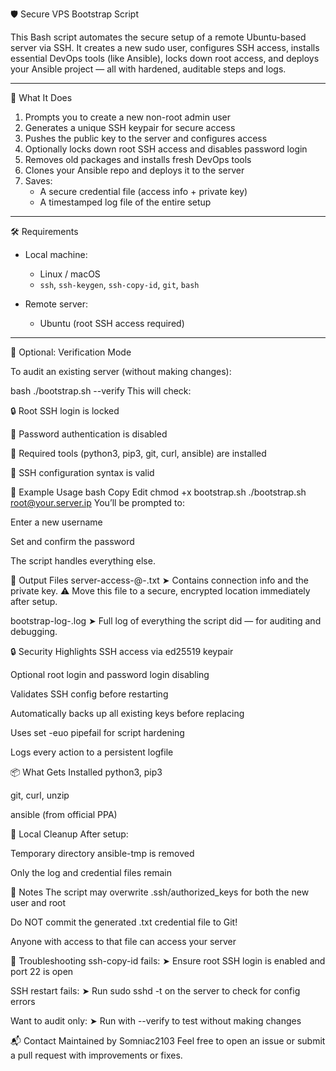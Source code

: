  🛡️ Secure VPS Bootstrap Script

This Bash script automates the secure setup of a remote Ubuntu-based server via SSH. It creates a new sudo user, configures SSH access, installs essential DevOps tools (like Ansible), locks down root access, and deploys your Ansible project — all with hardened, auditable steps and logs.

---

🚀 What It Does

1. Prompts you to create a new non-root admin user
2. Generates a unique SSH keypair for secure access
3. Pushes the public key to the server and configures access
4. Optionally locks down root SSH access and disables password login
5. Removes old packages and installs fresh DevOps tools
6. Clones your Ansible repo and deploys it to the server
7. Saves:
   - A secure credential file (access info + private key)
   - A timestamped log file of the entire setup

---

🛠️ Requirements

- Local machine:
  - Linux / macOS
  - `ssh`, `ssh-keygen`, `ssh-copy-id`, `git`, `bash`

- Remote server:
  - Ubuntu (root SSH access required)

---

 🧪 Optional: Verification Mode

To audit an existing server (without making changes):

bash
./bootstrap.sh --verify
This will check:

🔒 Root SSH login is locked

🚫 Password authentication is disabled

🧰 Required tools (python3, pip3, git, curl, ansible) are installed

🔧 SSH configuration syntax is valid

🔐 Example Usage
bash
Copy
Edit
chmod +x bootstrap.sh
./bootstrap.sh root@your.server.ip
You’ll be prompted to:

Enter a new username

Set and confirm the password

The script handles everything else.

📁 Output Files
server-access-<user>@<ip>-<timestamp>.txt
➤ Contains connection info and the private key.
⚠️ Move this file to a secure, encrypted location immediately after setup.

bootstrap-log-<timestamp>.log
➤ Full log of everything the script did — for auditing and debugging.

🔒 Security Highlights
SSH access via ed25519 keypair

Optional root login and password login disabling

Validates SSH config before restarting

Automatically backs up all existing keys before replacing

Uses set -euo pipefail for script hardening

Logs every action to a persistent logfile

📦 What Gets Installed
python3, pip3

git, curl, unzip

ansible (from official PPA)

🧹 Local Cleanup
After setup:

Temporary directory ansible-tmp is removed

Only the log and credential files remain

📌 Notes
The script may overwrite .ssh/authorized_keys for both the new user and root

Do NOT commit the generated .txt credential file to Git!

Anyone with access to that file can access your server

🧠 Troubleshooting
ssh-copy-id fails:
➤ Ensure root SSH login is enabled and port 22 is open

SSH restart fails:
➤ Run sudo sshd -t on the server to check for config errors

Want to audit only:
➤ Run with --verify to test without making changes

📬 Contact
Maintained by Somniac2103
Feel free to open an issue or submit a pull request with improvements or fixes.
